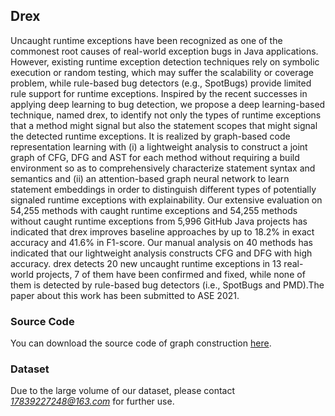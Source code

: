 ## Drex

Uncaught runtime exceptions have been recognized as one of the commonest root causes of real-world exception bugs in Java applications. However, existing runtime exception detection techniques rely on symbolic execution or random testing, which may suffer the scalability or coverage problem, while rule-based bug detectors (e.g., SpotBugs) provide limited rule support for runtime exceptions. Inspired by the recent successes in applying deep learning to bug detection, we propose a deep learning-based technique, named drex, to identify not only the types of runtime exceptions that a method might signal but also the statement scopes that might signal the detected runtime exceptions. It is realized by graph-based code representation learning with (i) a lightweight analysis to construct a joint graph of CFG, DFG and AST for each method without requiring a build environment so as to comprehensively characterize statement syntax and semantics and (ii) an attention-based graph neural network to learn statement embeddings in order to distinguish different types of potentially signaled runtime exceptions with explainability. Our extensive evaluation on 54,255 methods with caught runtime exceptions and  54,255 methods without caught runtime exceptions from  5,996 GitHub Java projects has indicated that  drex improves baseline approaches by up to  18.2\% in exact accuracy and  41.6\% in F1-score. Our manual analysis on  40 methods has indicated that our lightweight analysis constructs CFG and DFG with high accuracy.  drex detects  20 new uncaught runtime exceptions in  13 real-world projects,  7 of them have been confirmed and fixed, while none of them is detected by rule-based bug detectors (i.e., SpotBugs and PMD).The paper about this work has been submitted to ASE 2021.



### Source Code

You can download the source code of graph construction [here](GraphBuilderNew.zip).

<!-- the source code of Drex [here](code.zip) and --> 

### Dataset

Due to the large volume of our dataset, please contact *17839227248@163.com* for further use.
